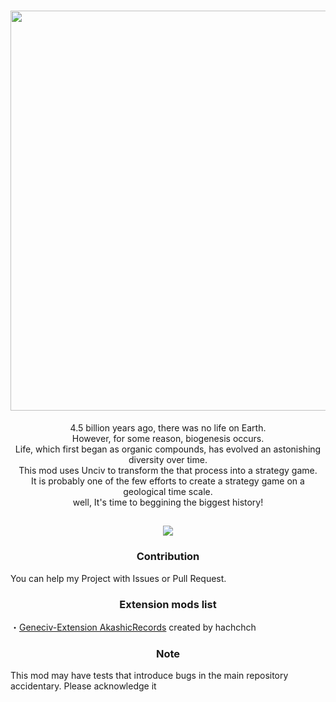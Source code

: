 <h1 align="center"><img src="https://raw.githubusercontent.com/hachchch/-Geneciv-/master/preview.png"　width="640" height="640"></h1>
<p align="center">4.5 billion years ago, there was no life on Earth.<br>
However, for some reason, biogenesis occurs.<br>
Life, which first began as organic compounds, has evolved an astonishing diversity over time.<br>
This mod uses Unciv to transform the that process into a strategy game.<br>
It is probably one of the few efforts to create a strategy game on a geological time scale.<br>
well, It's time to beggining the biggest history!</p>
<h2 align="center"><img src="https://raw.githubusercontent.com/hachchch/-Geneciv-/master/extraImages/oldpreview.png"></h2>
<h3 align="center">Contribution</h3>
<p>You can help my Project with Issues or Pull Request.</p>
<h3 align="center">Extension mods list</h3>
<l>・<a href="https://github.com/hachchch/-Geneciv-Extension-AkashicRecords">Geneciv-Extension AkashicRecords</a> created by hachchch</l>
<h3 align="center">Note</h3>
<p>This mod may have tests that introduce bugs in the main repository accidentary. Please acknowledge it</p>
